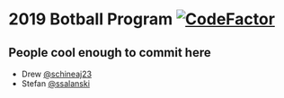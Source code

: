 # 2019 Botball Program [![CodeFactor](https://www.codefactor.io/repository/github/parksiderobotics/botball-2019/badge)](https://www.codefactor.io/repository/github/parksiderobotics/botball-2019)
## People cool enough to commit here
- Drew [@schineaj23](https://github.com/schineaj23)
- Stefan [@ssalanski](https://github.com/ssalanski/)